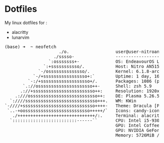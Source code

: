 # Dotfiles
My linux dotfiles for :
- alacritty
- lunarvim

<pre>
(base) ➜  ~ neofetch
                     ./o.                  user@user-nitroan51554 
                   ./sssso-                ---------------------- 
                 `:osssssss+-              OS: EndeavourOS Linux x86_64 
               `:+sssssssssso/.            Host: Nitro AN515-54 V1.33 
             `-/ossssssssssssso/.          Kernel: 6.1.8-arch1-1 
           `-/+sssssssssssssssso+:`        Uptime: 1 day, 16 hours, 39 mins 
         `-:/+sssssssssssssssssso+/.       Packages: 1086 (pacman) 
       `.://osssssssssssssssssssso++-      Shell: zsh 5.9 
      .://+ssssssssssssssssssssssso++:     Resolution: 1920x1080, 1920x1080 
    .:///ossssssssssssssssssssssssso++:    DE: Plasma 5.26.5 
  `:////ssssssssssssssssssssssssssso+++.   WM: KWin 
`-////+ssssssssssssssssssssssssssso++++-   Theme: Dracula [Plasma], Breeze [GTK2/3] 
 `..-+oosssssssssssssssssssssssso+++++/`   Icons: candy-icons [Plasma], candy-icons [GTK2/3] 
   ./++++++++++++++++++++++++++++++/:.     Terminal: alacritty 
  `:::::::::::::::::::::::::------``       CPU: Intel i5-9300H (8) @ 4.100GHz 
                                           GPU: Intel CoffeeLake-H GT2 [UHD Graphics 630] 
                                           GPU: NVIDIA GeForce GTX 1660 Ti Mobile 
                                           Memory: 5726MiB / 11803MiB
